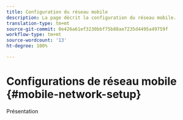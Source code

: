 ```yaml
---
title: Configuration du réseau mobile
description: La page décrit la configuration du réseau mobile.
translation-type: tm+mt
source-git-commit: 0e426a61ef3230bbf75b88ae7235d4495a49759f
workflow-type: tm+mt
source-wordcount: '13'
ht-degree: 100%

---
```



# Configurations de réseau mobile {#mobile-network-setup}

Présentation
